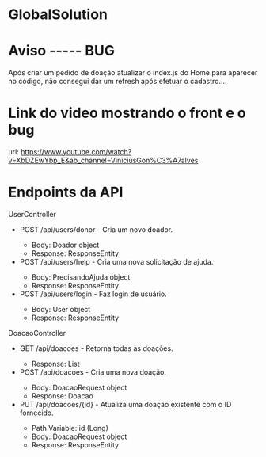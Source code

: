# GlobalSolution

# Aviso ----- BUG
Após criar um pedido de doação atualizar o index.js do Home  para aparecer no código, não consegui dar um refresh após efetuar o cadastro....

# Link do video mostrando o front e o bug
url: https://www.youtube.com/watch?v=XbDZEwYbp_E&ab_channel=ViniciusGon%C3%A7alves

# Endpoints da API

UserController

<ul>
  <li>POST /api/users/donor - Cria um novo doador.</li>
  <ul>
    <li>Body: Doador object</li>
    <li>Response: ResponseEntity<Doador></li>
  </ul>
  <li>POST /api/users/help - Cria uma nova solicitação de ajuda.</li>
  <ul>
    <li>Body: PrecisandoAjuda object</li>
    <li>Response: ResponseEntity<PrecisandoAjuda></li>
  </ul>
  <li>POST /api/users/login - Faz login de usuário.</li>
  <ul>
    <li>Body: User object</li>
    <li>Response: ResponseEntity<User></li>
  </ul>
</ul>


DoacaoController

<ul>
  <li>GET /api/doacoes - Retorna todas as doações.</li>
  <ul>
    <li>Response: List<Doacao></li>
  </ul>
  <li>POST /api/doacoes - Cria uma nova doação.</li>
  <ul>
    <li>Body: DoacaoRequest object</li>
    <li>Response: Doacao</li>
  </ul>
  <li>PUT /api/doacoes/{id} - Atualiza uma doação existente com o ID fornecido.</li>
  <ul>
    <Li>Path Variable: id (Long)</li>
    <li>Body: DoacaoRequest object</li>
    <li>Response: ResponseEntity<Doacao></li>
  </ul>
</ul>

